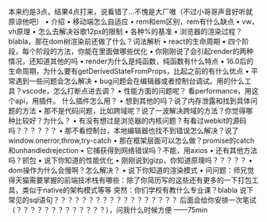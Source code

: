 本来约是3点，结果4点打来，说看错了...不愧是大厂嗷（不过小哥哥声音好听就原谅他吧）
• 介绍
• 移动端怎么自适应
• rem和em区别，rem有什么缺点
• vw，vh原理
• 怎么去解决谷歌12px的限制
• 各种%的基准
• 浏览器的渲染过程？blabla，那在dom树渲染前还做了什么？词法解析
• react的生命周期
• 四个阶段，每个阶段的方法，你能在里面做哪些优化
• 你刚刚说了会引起render的两种情况，还知道其他的吗
• render为什么是纯函数，纯函数有什么特点
• 16.0后的生命周期，为什么要有getDerivedStateFromProps，比起之前的有什么优点
• 平常遇到一些问题会怎么解决
• bug问题会在编辑器或者控制台调试。用的什么工具？vscode，怎么打断点进去调？
• 性能方面的问题呢？ 看performance，用这个api，用插件。 什么插件怎么用？
• 想到其他的吗？说了内存泄露和找到具体问题的方法
• 那不是代码问题，比如跨域呢？说了一波解决跨域的方法？你觉得哪种比较好？为什么？
• 有没有想过是浏览器的内核问题？有看过webkit的源码吗？？？？？？
• 那不看控制台，本地编辑器也找不到错误怎么解决？说了window.onerror,throw,try-catch
• 那在框架层面可以怎么做？promise的catch和unhandledrejection
• 它捕获得到网络错误吗？不能，用axios
• 还有其他方法吗？抓包
• 说下你知道的性能优化
• 刚刚说到gizp，你知道原理吗？？？？？
• dom操作为什么会慢啊？怎么解决？
• 说下你知道的渲染模式
• 问问题：师兄觉得天猫需要掌握的前端技术栈有哪些：除了你简历写的这些还有更多的一下打包工具，类似于native的架构模式等等
突然：你们学校有教什么专业课？blabla
说下常见的sql语句？？？？？？？？？？？？？？？？？？
后面会给你安排一次笔试（？？？？？？？？？？？？？），问我什么时候方便
——75min
